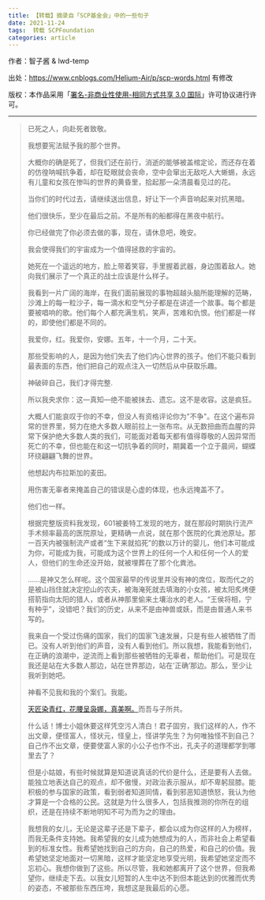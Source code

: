 ```yaml
---
title: 【转载】摘录自「SCP基金会」中的一些句子
date: 2021-11-24
tags:  转载 SCPFoundation
categories: article
---
```

作者：智子酱 & lwd-temp

出处：https://www.cnblogs.com/Helium-Air/p/scp-words.html 有修改

版权：本作品采用「[署名-非商业性使用-相同方式共享 3.0 国际](https://creativecommons.org/licenses/by-nc-sa/3.0/)」许可协议进行许可。

---

> 已死之人，向赴死者致敬。
>
> 我想要宪法赋予我的那个世界。
>
> 大概你的确是死了，但我们还在前行，消逝的能够被盖棺定论，而还存在着的仿徨呐喊抗争着，却在眨眼就会丧命，空中会窜出无敌吃人大蜥蜴，永远有儿童和女孩在惨叫的世界的黄昏里，拾起那一朵清晨看见过的花。
>
> 当你们的时代过去，请继续送出信息，好让下一个声音响起来对抗黑暗。
>
> 他们很快乐，至少在最后之前。不是所有的船都得在黑夜中航行。
>
> 你已经做完了你必须去做的事，现在，请休息吧，晚安。
>
> 我会使得我们的宇宙成为一个值得拯救的宇宙的。
>
> 她死在一个遥远的地方，脸上带着笑容，手里握着武器，身边围着敌人。她向我们展示了一个真正的战士应该是什么样子。
>
> 我看到一片广阔的海岸，在我们面前展现的事物超越头脑所能理解的范畴，沙滩上的每一粒沙子，每一滴水和空气分子都是在讲述一个故事。每个都是要被唱响的歌。他们每个人都充满生机，笑声，苦难和仇恨。他们都是一样的，即使他们都是不同的。
>
> 我爱你，红。我爱你，安娜。五年，十一个月，二十天。
>
> 那些受影响的人，是因为他们失去了他们内心世界的孩子。他们不能只看到最表面的东西，他们把自己的观点注入一切然后从中获取乐趣。
>
> 神破碎自己，我们才得完整.
>
> 所以我央求你：这—真知—绝不能被抹去、遗忘。这不是收容。这是疯狂。
>
> 大概人们能哀叹于你的不幸，但没人有资格评论你为"不争"。在这个遍布异常的世界里，努力在绝大多数人眼前拉上一张布帘。从无数扭曲而血腥的异常下保护绝大多数人类的我们，可能面对着每天都有值得尊敬的人因异常而死亡的不幸，但也能在和这一切抗争着的同时，期冀着一个立于晨间，蝴蝶环绕翩翩飞舞的世界。
>
> 他想起内布拉斯加的麦田。
>
> 用伤害无辜者来掩盖自己的错误是心虚的体现，也永远掩盖不了。
>
> 他们也一样。
>
> 根据完整版资料我发现，601被姜特工发现的地方，就在那段时期执行流产手术频率最高的医院原址，更精确一点说，就在那个医院的化粪池原址。那一百天内被强制流产或者“生下来就掐死”的数以万计的婴儿，他们本可能成为你，可能成为我，可能成为这个世界上的任何一个人和任何一个人的爱人，但他们的生命还没开始，就被埋葬在了那个化粪池。
>
> ……是神又怎么样呢。这个国家最早的传说里并没有神的席位，取而代之的是被山挡住就决定挖山的农夫，被海淹死就去填海的小女孩，被太阳炙烤便搭箭指向太阳的猎人，或者从神那里偷来土壤治水的老人。“王侯将相，宁有种乎”，没错吧？我们的历史，从来不是由神兽或妖，而是由普通人来书写的。
>
> 我来自一个受过伤痛的国家，我们的国家飞速发展，只是有些人被牺牲了而已。没有人听到他们的声音，没有人看到他们。所以我想，我能看到他们，在正确的浪潮中，逆流而上看到那些被牺牲的无辜者，帮助他们。可是现在我还是站在大多数人那边，站在世界那边，站在’正确’那边。那么，至少让我听到她吧。
>
> 神看不见我和我的个案们。我能。
>
> [天匠染青红，花腰呈袅娜，真美啊。](http://scp-wiki-cn.wikidot.com/scp-cn-073)而吾与子所共。
>
> 什么话！博士小姐休要这样凭空污人清白！君子固穷，我们这样的人，作不出文章，便怪富人，怪状元，怪皇上，怪讲学先生？为何唯独怪不到自己？自己作不出文章，便要使富人家的小公子也作不出，孔夫子的道理都学到哪里去了？
>
> 但是小姑娘，有些时候就算是知道说真话的代价是什么，还是要有人去做。能独立地表达自己的观点，却不傲慢，对政治表示服从，却不卑躬屈膝。能积极的参与国家的政策，看到弱者知道同情，看到邪恶知道愤怒，我认为他才算是一个合格的公民。这就是为什么很多人，包括我推测的你所在的组织，还是在持续不断地明知不可为而为之的理由。
>
> 我想我的女儿，无论是这辈子还是下辈子，都会以成为你这样的人为榜样，而我无条件支持她。我希望我的女儿成为她想成为的人，而非社会上希望看到的标准女性。我希望她找到自己的方向，自己的热爱，和自己的价值。我希望她坚定地面对一切黑暗，这样才能坚定地享受光明，我希望她坚定而不忘初心。我想你做到了这些。所以尽管，我和她都离开了这个世界，但我希望你，继续走下去。以我女儿短暂的人生中达不到但本能达到的优雅而优秀的姿态，不被那些东西压垮，我想这是我最后的心愿。
